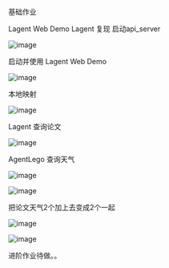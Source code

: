 基础作业

Lagent Web Demo
Lagent 复现
启动api_server


![image](https://github.com/ZPfree/InternLM2_HOMEWORK/assets/16116418/3b368ed2-8f66-40b1-ae29-2a2b5a8e4f8a)


启动并使用 Lagent Web Demo

![image](https://github.com/ZPfree/InternLM2_HOMEWORK/assets/16116418/498efc03-bce6-4fe9-8e3a-e875a9c67ed8)

本地映射

![image](https://github.com/ZPfree/InternLM2_HOMEWORK/assets/16116418/f2cbb27e-907f-4eee-8193-b97d496dc16f)

Lagent 查询论文

![image](https://github.com/ZPfree/InternLM2_HOMEWORK/assets/16116418/4026f642-6da7-40cd-8497-e21e9374a5d2)

AgentLego  查询天气


![image](https://github.com/ZPfree/InternLM2_HOMEWORK/assets/16116418/f622930c-c4b1-4dad-ba88-5c24436455d5)



![image](https://github.com/ZPfree/InternLM2_HOMEWORK/assets/16116418/9e944991-502b-41bd-a646-14d971cd396f)


把论文天气2个加上去变成2个一起


![image](https://github.com/ZPfree/InternLM2_HOMEWORK/assets/16116418/79e3e90f-e1a9-4ba1-a0a0-434ab98ec41b)



![image](https://github.com/ZPfree/InternLM2_HOMEWORK/assets/16116418/0aff41fb-1a61-4540-add5-b0925e57d874)

进阶作业待做。。
